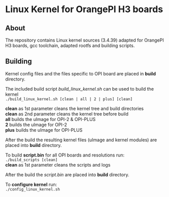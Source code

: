 Linux Kernel for OrangePI H3 boards
===================================

About
-----

The repository contains Linux kernel sources (3.4.39) adapted for OrangePI H3 boards, gcc toolchain, adapted rootfs and building scripts.

Building
--------

Kernel config files and the files specific to OPI board are placed in **build** directory.

The included build script *build_linux_kernel.sh* can be used to build the kernel<br />
`./build_linux_kernel.sh [clean | all | 2 | plus] [clean]`

**clean** as 1st parameter cleans the kernel tree and build directories<br />
**clean** as 2nd parameter cleans the kernel tree before build<br />
**all** builds the uImage for OPI-2 & OPI-PLUS<br />
**2** builds the uImage for OPI-2<br />
**plus** builds the uImage for OPI-PLUS<br />

After the build the resulting kernel files (uImage and kernel modules) are placed into **build** directory.

To build **script.bin** for all OPI boards and resolutions run:<br />
`./build_scripts [clean]`<br />
**clean** as 1st parameter cleans the scripts and logs<br />

After the build the *script.bin* are placed into **build** directory.

To **configure kernel** run:<br />
`./config_linux_kernel.sh`

